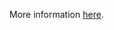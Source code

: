 More information [here](https://docs.bridgecrew.io/docs/ensure-that-azure-active-directory-admin-is-configured).
